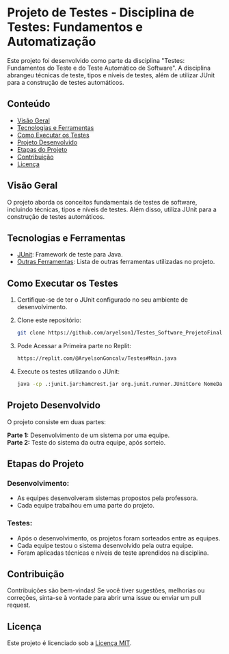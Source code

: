 # Projeto de Testes - Disciplina de Testes: Fundamentos e Automatização

Este projeto foi desenvolvido como parte da disciplina "Testes: Fundamentos do Teste e do Teste Automático de Software". A disciplina abrangeu técnicas de teste, tipos e níveis de testes, além de utilizar JUnit para a construção de testes automáticos.

## Conteúdo

- [Visão Geral](#visão-geral)
- [Tecnologias e Ferramentas](#tecnologias-e-ferramentas)
- [Como Executar os Testes](#como-executar-os-testes)
- [Projeto Desenvolvido](#projeto-desenvolvido)
- [Etapas do Projeto](#etapas-do-projeto)
- [Contribuição](#contribuição)
- [Licença](#licença)

## Visão Geral

O projeto aborda os conceitos fundamentais de testes de software, incluindo técnicas, tipos e níveis de testes. Além disso, utiliza JUnit para a construção de testes automáticos.

## Tecnologias e Ferramentas

- [JUnit](https://junit.org/): Framework de teste para Java.
- [Outras Ferramentas](#): Lista de outras ferramentas utilizadas no projeto.

## Como Executar os Testes

1. Certifique-se de ter o JUnit configurado no seu ambiente de desenvolvimento.
2. Clone este repositório:

   ```bash
   git clone https://github.com/aryelson1/Testes_Software_ProjetoFinal.git
   
3. Pode Acessar a Primeira parte no Replit:

   ```bash
   https://replit.com/@AryelsonGoncalv/Testes#Main.java
   
4. Execute os testes utilizando o JUnit:

   ```bash
   java -cp .:junit.jar:hamcrest.jar org.junit.runner.JUnitCore NomeDaClasseDeTeste

## Projeto Desenvolvido

O projeto consiste em duas partes:

**Parte 1:** Desenvolvimento de um sistema por uma equipe.
<br>
**Parte 2:** Teste do sistema da outra equipe, após sorteio.

## Etapas do Projeto

### Desenvolvimento:

- As equipes desenvolveram sistemas propostos pela professora.
- Cada equipe trabalhou em uma parte do projeto.

### Testes:

- Após o desenvolvimento, os projetos foram sorteados entre as equipes.
- Cada equipe testou o sistema desenvolvido pela outra equipe.
- Foram aplicadas técnicas e níveis de teste aprendidos na disciplina.

## Contribuição

Contribuições são bem-vindas! Se você tiver sugestões, melhorias ou correções, sinta-se à vontade para abrir uma issue ou enviar um pull request.

## Licença

Este projeto é licenciado sob a [Licença MIT](LICENSE).
